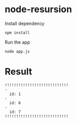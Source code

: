 # node-resursion


Install dependency
```
npm install
```

Run the app

```
node app.js
```

# Result
```
!!!!!!!!!!!!!!!!!!!!!!!!!!!!
-
  id: 1
-
  id: 6
-
  id: 7
!!!!!!!!!!!!!!!!!!!!!!!!!!!!
```